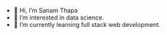 - 👋 Hi, I’m Sanam Thapa
- 👀 I’m interested in data science.
- 🌱 I’m currently learning full stack web development.


<!---
00ManaS/00ManaS is a ✨ special ✨ repository because its `README.md` (this file) appears on your GitHub profile.
You can click the Preview link to take a look at your changes.
--->
